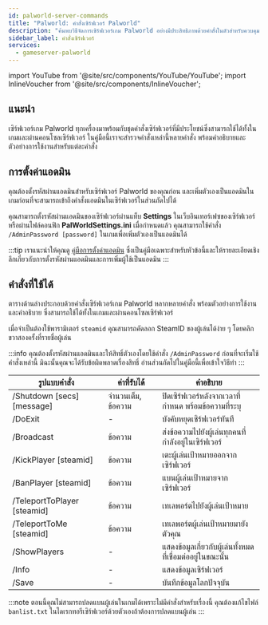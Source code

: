 ```yaml
---
id: palworld-server-commands
title: "Palworld: คำสั่งเซิร์ฟเวอร์ Palworld"
description: "ค้นพบวิธีจัดการเซิร์ฟเวอร์เกม Palworld อย่างมีประสิทธิภาพด้วยคำสั่งในตัวสำหรับควบคุมแอดมินและการเล่นเกม → เรียนรู้เพิ่มเติมตอนนี้"
sidebar_label: คำสั่งเซิร์ฟเวอร์
services:
  - gameserver-palworld
---
```


import YouTube from '@site/src/components/YouTube/YouTube';
import InlineVoucher from '@site/src/components/InlineVoucher';

## แนะนำ
เซิร์ฟเวอร์เกม Palworld ทุกเครื่องมาพร้อมกับชุดคำสั่งเซิร์ฟเวอร์ที่มีประโยชน์ซึ่งสามารถใช้ได้ทั้งในเกมและผ่านคอนโซลเซิร์ฟเวอร์ ในคู่มือนี้เราจะสำรวจคำสั่งเหล่านี้หลายคำสั่ง พร้อมคำอธิบายและตัวอย่างการใช้งานสำหรับแต่ละคำสั่ง

<YouTube videoId="SDZC4-FEdNM" imageSrc="https://screensaver01.zap-hosting.com/index.php/s/85ennn4gSYBPNYo/preview" title="ตั้งค่าเซิร์ฟเวอร์ PALWORLD ของคุณในเวลาแค่ 1 นาที!" description="รู้สึกว่าคุณเข้าใจได้ดีขึ้นเมื่อเห็นของจริง? เราจัดให้! ดำดิ่งสู่คลิปวิดีโอของเราที่อธิบายทุกอย่างให้คุณ ไม่ว่าคุณจะรีบหรือชอบเรียนรู้แบบสนุก ๆ!"/>

<InlineVoucher />

## การตั้งค่าแอดมิน

คุณต้องตั้งรหัสผ่านแอดมินสำหรับเซิร์ฟเวอร์ Palworld ของคุณก่อน และเพิ่มตัวเองเป็นแอดมินในเกมก่อนที่จะสามารถเข้าถึงคำสั่งแอดมินในเซิร์ฟเวอร์ในส่วนถัดไปได้

คุณสามารถตั้งรหัสผ่านแอดมินของเซิร์ฟเวอร์ผ่านแท็บ **Settings** ในเว็บอินเทอร์เฟซของเซิร์ฟเวอร์ หรือผ่านไฟล์คอนฟิก **PalWorldSettings.ini** เมื่อกำหนดแล้ว คุณสามารถใช้คำสั่ง `/AdminPassword [password]` ในเกมเพื่อเพิ่มตัวเองเป็นแอดมินได้

:::tip
เราแนะนำให้คุณดู [คู่มือการตั้งค่าแอดมิน](palworld-admin.md) ซึ่งเป็นคู่มือเฉพาะสำหรับหัวข้อนี้และให้รายละเอียดเชิงลึกเกี่ยวกับการตั้งรหัสผ่านแอดมินและการเพิ่มผู้ใช้เป็นแอดมิน
:::

## คำสั่งที่ใช้ได้

ตารางด้านล่างประกอบด้วยคำสั่งเซิร์ฟเวอร์เกม Palworld หลากหลายคำสั่ง พร้อมตัวอย่างการใช้งานและคำอธิบาย ซึ่งสามารถใช้ได้ทั้งในเกมและผ่านคอนโซลเซิร์ฟเวอร์

เมื่อจำเป็นต้องใช้พารามิเตอร์ `steamid` คุณสามารถคัดลอก SteamID ของผู้เล่นได้ง่าย ๆ โดยคลิกขวาสองครั้งที่รายชื่อผู้เล่น

:::info
คุณต้องตั้งรหัสผ่านแอดมินและให้สิทธิ์ตัวเองโดยใช้คำสั่ง `/AdminPassword` ก่อนที่จะเริ่มใช้คำสั่งเหล่านี้ มิฉะนั้นคุณจะได้รับข้อผิดพลาดเรื่องสิทธิ์ อ่านส่วนถัดไปในคู่มือนี้เพื่อเข้าใจวิธีทำ
:::

| รูปแบบคำสั่ง                 | ค่าที่รับได้    | คำอธิบาย                                                             | 
| ------------------------------ | ---------------- | ----------------------------------------------------------------------- | 
| /Shutdown [secs] [message]     | จำนวนเต็ม, ข้อความ | ปิดเซิร์ฟเวอร์หลังจากเวลาที่กำหนด พร้อมข้อความที่ระบุ               | 
| /DoExit                        | -                | บังคับหยุดเซิร์ฟเวอร์ทันที                                            | 
| /Broadcast                     | ข้อความ          | ส่งข้อความไปยังผู้เล่นทุกคนที่กำลังอยู่ในเซิร์ฟเวอร์                 | 
| /KickPlayer [steamid]          | ข้อความ          | เตะผู้เล่นเป้าหมายออกจากเซิร์ฟเวอร์                                 | 
| /BanPlayer [steamid]           | ข้อความ          | แบนผู้เล่นเป้าหมายจากเซิร์ฟเวอร์                                    | 
| /TeleportToPlayer [steamid]    | ข้อความ          | เทเลพอร์ตไปยังผู้เล่นเป้าหมาย                                        | 
| /TeleportToMe [steamid]        | ข้อความ          | เทเลพอร์ตผู้เล่นเป้าหมายมายังตัวคุณ                                  | 
| /ShowPlayers                   | -                | แสดงข้อมูลเกี่ยวกับผู้เล่นทั้งหมดที่เชื่อมต่ออยู่ในขณะนั้น           | 
| /Info                          | -                | แสดงข้อมูลเซิร์ฟเวอร์                                                | 
| /Save                          | -                | บันทึกข้อมูลโลกปัจจุบัน                                               |

:::note
ตอนนี้คุณไม่สามารถปลดแบนผู้เล่นในเกมได้เพราะไม่มีคำสั่งสำหรับเรื่องนี้ คุณต้องแก้ไขไฟล์ `banlist.txt` ในไดเรกทอรีเซิร์ฟเวอร์ด้วยตัวเองถ้าต้องการปลดแบนผู้เล่น
:::

<InlineVoucher />